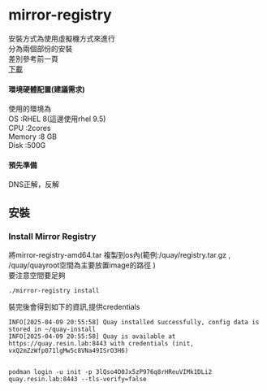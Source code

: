 # mirror-registry  

安裝方式為使用虛擬機方式來進行  
分為兩個部份的安裝  
差別參考前一頁  
 [下載](https://console.redhat.com/openshift/downloads#tool-mirror-registry "link")

#### 環境硬體配置(建議需求)  

使用的環境為  
OS      :RHEL 8(這邊使用rhel 9.5)  
CPU     :2cores    
Memory  :8 GB  
Disk    :500G  

#### 預先準備  
DNS正解，反解  



## 安裝  


### Install Mirror Registry  

將mirror-registry-amd64.tar  複製到os內(範例:/quay/registry.tar.gz , /quay/quayroot空間為主要放置image的路徑 )  
要注意空間要足夠  

```
./mirror-registry install
```

裝完後會得到如下的資訊,提供credentials  
```
INFO[2025-04-09 20:55:58] Quay installed successfully, config data is stored in ~/quay-install
INFO[2025-04-09 20:55:58] Quay is available at https://quay.resin.lab:8443 with credentials (init, vxQ2mZzWfp071lgMw5c8VNa49ISrO3H6)


podman login -u init -p 3lQso4O0Jx5zP976q8rHReuVIMk1DLi2 quay.resin.lab:8443 --tls-verify=false
```



